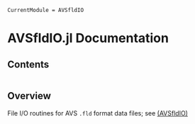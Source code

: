 ```@meta
CurrentModule = AVSfldIO
```

# AVSfldIO.jl Documentation

## Contents

```@contents
```

## Overview

File I/O routines for AVS `.fld` format data files;
see
[(AVSfldIO)](https://github.com/JuliaIO/AVSfldIO.jl)
